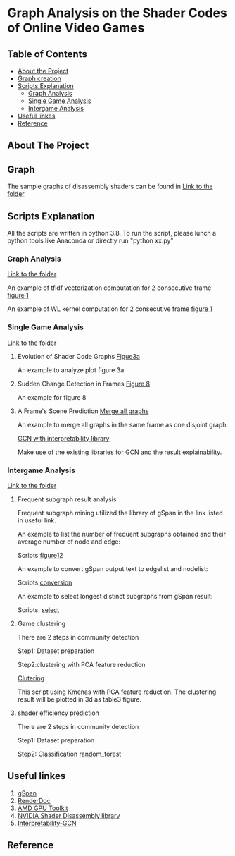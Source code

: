 # Graph Analysis on the Shader Codes of Online Video Games 
<!-- TABLE OF CONTENTS -->
## Table of Contents

* [About the Project](#about-the-project)
* [Graph creation](#Graph-creation)
* [Scripts Explanation](#Scripts-Explanation)
  * [Graph Analysis](#Graph-Analysis)
  * [Single Game Analysis](#Single-game)
  * [Intergame Analysis](#Inter-game)
* [Useful linkes](#Useful-linkes)
* [Reference](#Reference)



<!-- ABOUT THE PROJECT -->
## About The Project

<!-- Graph creation -->
## Graph  
The sample graphs of disassembly shaders can be found in  [Link to the folder](sample_graph/)


<!-- Scripts Explanation -->
## Scripts Explanation

All the scripts are written in python 3.8. To run the script, please lunch a python tools like Anaconda or directly run "python xx.py" 

###  Graph Analysis 
[Link to the folder](Graph_Analysis/)

An example of tfidf vectorization computation for 2 consecutive frame [figure 1](Graph_Analysis/tfid_vector_2consecutiveFrame_FS.py)

An example of WL kernel computation for 2 consecutive frame [figure 1](Graph_Analysis/WL_kernel_2consecutiveFrame_FS.py)

### Single Game Analysis
[Link to the folder](Single_Game/)

1. Evolution of Shader Code Graphs
   [Figue3a](Single_Game/figure3a_barplot_node_FS.py)
	
	An example to analyze plot figure 3a.
	

2. Sudden Change Detection in Frames
   [Figure 8](Graph_Analysis/WL_kernel_2consecutiveFrame_FS.py)
   
   An example for figure 8
   
3. A Frame's Scene Prediction
   [Merge all graphs](Single_Game/merge_allgraph_into1_perframe_GTA5_cs_hs_ls.py)

   An example to merge all graphs in the same frame as one disjoint graph. 
   
   [GCN with interpretability library](https://github.com/tsKenneth/interpretable-graph-classification)

   Make use of the existing libraries for GCN and the result explainability.
	
### Intergame Analysis
[Link to the folder](Inter_Game/)

1. Frequent subgraph result analysis 

    Frequent subgraph mining utilized the library of gSpan in the link listed in useful link. 

    An example to list the number of frequent subgraphs obtained and their average number of node and edge: 
    
    Scripts:[figure12](Inter_Game/boxplot_node_intergame.py)

    An example to convert gSpan output text to edgelist and nodelist: 
    
    Scripts:[conversion](Inter_Game/convert_fsm_file_to_edgelist_hash.py)

    An example to select longest distinct subgraphs from gSpan result: 
    
    Scripts: [select](Inter_Game/select_distinct_subgraph_labelgame.py)

2. Game clustering 
	
    There are 2 steps in community detection

    Step1: Dataset preparation 
   


    Step2:clustering with PCA feature reduction
    
	[Clutering](Inter_Game/3dplot_Kmeans.py)
	
	This script using Kmenas with PCA feature reduction. The clustering result will be plotted in 3d as table3 figure.  


3. shader efficiency prediction

    There are 2 steps in community detection

    Step1: Dataset preparation

    Step2: Classification 
	[random_forest](Inter_Game/random_forest_crossValidation.py)

    

<!-- Useful linkes -->
## Useful linkes
1. [gSpan](https://github.com/betterenvi/gSpan)
2. [RenderDoc](https://renderdoc.org/)
3. [AMD GPU Toolkit](https://gpuopen.com/introducing-radeon-developer-tool-suite/})
4. [NVIDIA Shader Disassembly library](https://developer.nvidia.com/shader-disasm)
5. [Interpretability-GCN](https://github.com/tsKenneth/interpretable-graph-classification)



<!-- Reference -->
## Reference

